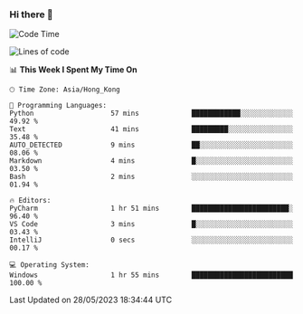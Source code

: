 ### Hi there 👋

<!--
**RoiexLee/RoiexLee** is a ✨ _special_ ✨ repository because its `README.md` (this file) appears on your GitHub profile.

Here are some ideas to get you started:

- 🔭 I’m currently working on ...
- 🌱 I’m currently learning ...
- 👯 I’m looking to collaborate on ...
- 🤔 I’m looking for help with ...
- 💬 Ask me about ...
- 📫 How to reach me: ...
- 😄 Pronouns: ...
- ⚡ Fun fact: ...
-->

<!--START_SECTION:waka-->
![Code Time](http://img.shields.io/badge/Code%20Time-264%20hrs%2020%20mins-blue)

![Lines of code](https://img.shields.io/badge/From%20Hello%20World%20I%27ve%20Written-44.9%20thousand%20lines%20of%20code-blue)

📊 **This Week I Spent My Time On** 

```text
🕑︎ Time Zone: Asia/Hong_Kong

💬 Programming Languages: 
Python                   57 mins             ████████████░░░░░░░░░░░░░   49.92 % 
Text                     41 mins             █████████░░░░░░░░░░░░░░░░   35.48 % 
AUTO_DETECTED            9 mins              ██░░░░░░░░░░░░░░░░░░░░░░░   08.06 % 
Markdown                 4 mins              █░░░░░░░░░░░░░░░░░░░░░░░░   03.50 % 
Bash                     2 mins              ░░░░░░░░░░░░░░░░░░░░░░░░░   01.94 % 

🔥 Editors: 
PyCharm                  1 hr 51 mins        ████████████████████████░   96.40 % 
VS Code                  3 mins              █░░░░░░░░░░░░░░░░░░░░░░░░   03.43 % 
IntelliJ                 0 secs              ░░░░░░░░░░░░░░░░░░░░░░░░░   00.17 % 

💻 Operating System: 
Windows                  1 hr 55 mins        █████████████████████████   100.00 % 
```


 Last Updated on 28/05/2023 18:34:44 UTC
<!--END_SECTION:waka-->
